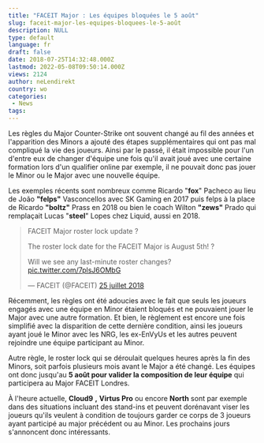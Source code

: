 ```yaml
---
title: "FACEIT Major : Les équipes bloquées le 5 août"
slug: faceit-major-les-equipes-bloquees-le-5-août
description: NULL
type: default
language: fr
draft: false
date: 2018-07-25T14:32:48.000Z
lastmod: 2022-05-08T09:50:14.000Z
views: 2124
author: neLendirekt
country: wo
categories:
 - News
tags:
---
```

Les règles du Major Counter-Strike ont souvent changé au fil des années et l'apparition des Minors a ajouté des étapes supplémentaires qui ont pas mal compliqué la vie des joueurs. Ainsi par le passé, il était impossible pour l'un d'entre eux de changer d'équipe une fois qu'il avait joué avec une certaine formation lors d'un qualifier online par exemple, il ne pouvait donc pas jouer le Minor ou le Major avec une nouvelle équipe. 

Les exemples récents sont nombreux comme Ricardo "**fox**" Pacheco au lieu de João **"felps"** Vasconcellos avec SK Gaming en 2017 puis felps à la place de Ricardo **"boltz"** Prass en 2018 ou bien le coach Wilton **"zews"** Prado qui remplaçait Lucas "**steel**" Lopes chez Liquid, aussi en 2018.

> FACEIT Major roster lock update ?  
>  
> The roster lock date for the FACEIT Major is August 5th! ?  
>  
> Will we see any last-minute roster changes? [pic.twitter.com/7plsJ6OMbG](https://t.co/7plsJ6OMbG)
> 
> — FACEIT (@FACEIT) [25 juillet 2018](https://twitter.com/FACEIT/status/1022107179447451649?ref%5Fsrc=twsrc%5Etfw)

Récemment, les règles ont été adoucies avec le fait que seuls les joueurs engagés avec une équipe en Minor étaient bloqués et ne pouvaient jouer le Major avec une autre formation. Et bien, le règlement est encore une fois simplifié avec la disparition de cette dernière condition, ainsi les joueurs ayant joué le Minor avec les NRG, les ex-EnVyUs et les autres peuvent rejoindre une équipe participant au Minor.

Autre règle, le roster lock qui se déroulait quelques heures après la fin des Minors, soit parfois plusieurs mois avant le Major a été changé. Les équipes ont donc jusqu'au **5 août pour valider la composition de leur équipe** qui participera au Major FACEIT Londres.

À l'heure actuelle, **Cloud9** **,** **Virtus Pro** ou encore **North** sont par exemple dans des situations incluant des stand-ins et peuvent dorénavant viser les joueurs qu'ils veulent à condition de toujours garder ce corps de 3 joueurs ayant participé au major précédent ou au Minor. Les prochains jours s'annoncent donc intéressants.
